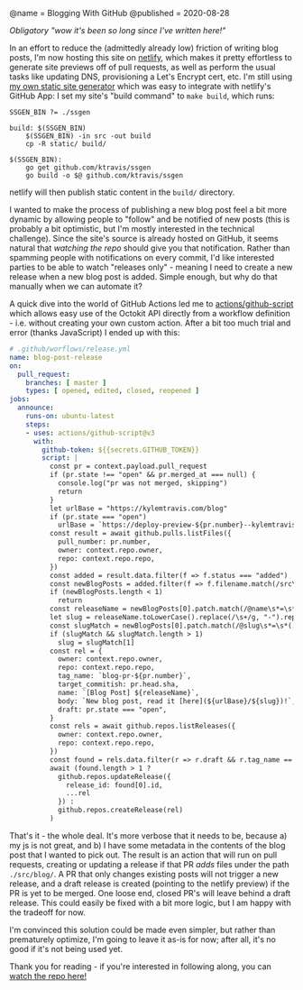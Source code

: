 @name = Blogging With GitHub
@published = 2020-08-28

_Obligatory "wow it's been so long since I've written here!"_

In an effort to reduce the (admittedly already low) friction of writing blog posts, I'm now hosting this site on
[netlify](https://netlify.com), which makes it pretty effortless to generate site previews off of pull requests, as well
as perform the usual tasks like updating DNS, provisioning a Let's Encrypt cert, etc. I'm still using [my own static
site generator](https://github.com/ktravis/ssgen) which was easy to integrate with netlify's GitHub App: I set my site's
"build command" to `make build`, which runs:

```make
SSGEN_BIN ?= ./ssgen

build: $(SSGEN_BIN)
	$(SSGEN_BIN) -in src -out build
	cp -R static/ build/

$(SSGEN_BIN):
	go get github.com/ktravis/ssgen
	go build -o $@ github.com/ktravis/ssgen
```

netlify will then publish static content in the `build/` directory.

I wanted to make the process of publishing a new blog post feel a bit more dynamic by allowing people to "follow" and be
notified of new posts (this is probably a bit optimistic, but I'm mostly interested in the technical challenge). Since
the site's source is already hosted on GitHub, it seems natural that _watching the repo_ should give you that
notification. Rather than spamming people with notifications on every commit, I'd like interested parties to be able to
watch "releases only" - meaning I need to create a new release when a new blog post is added. Simple enough, but why do
that manually when we can automate it?

A quick dive into the world of GitHub Actions led me to [actions/github-script](https://github.com/actions/gihub-script)
which allows easy use of the Octokit API directly from a workflow definition - i.e. without creating your own custom
action. After a bit too much trial and error (thanks JavaScript) I ended up with this:

```yaml 
# .github/worflows/release.yml
name: blog-post-release
on:
  pull_request:
    branches: [ master ]
    types: [ opened, edited, closed, reopened ]
jobs:
  announce:
    runs-on: ubuntu-latest
    steps:
    - uses: actions/github-script@v3
      with:
        github-token: ${{secrets.GITHUB_TOKEN}}
        script: |
          const pr = context.payload.pull_request
          if (pr.state !== "open" && pr.merged_at === null) {
            console.log("pr was not merged, skipping")
            return
          }
          let urlBase = "https://kylemtravis.com/blog"
          if (pr.state === "open")
            urlBase = `https://deploy-preview-${pr.number}--kylemtravis.netlify.app/blog`
          const result = await github.pulls.listFiles({
            pull_number: pr.number,
            owner: context.repo.owner,
            repo: context.repo.repo,
          })
          const added = result.data.filter(f => f.status === "added")
          const newBlogPosts = added.filter(f => f.filename.match(/src\/blog\//) !== null)
          if (newBlogPosts.length < 1)
            return
          const releaseName = newBlogPosts[0].patch.match(/@name\s*=\s*(.+)/)[1]
          let slug = releaseName.toLowerCase().replace(/\s+/g, "-").replace(/[^a-zA-Z0-9\-]/g, "")
          const slugMatch = newBlogPosts[0].patch.match(/@slug\s*=\s*(.+)/)
          if (slugMatch && slugMatch.length > 1)
            slug = slugMatch[1]
          const rel = {
            owner: context.repo.owner,
            repo: context.repo.repo,
            tag_name: `blog-pr-${pr.number}`,
            target_commitish: pr.head.sha,
            name: `[Blog Post] ${releaseName}`,
            body: `New blog post, read it [here](${urlBase}/${slug})!`,
            draft: pr.state === "open",
          }
          const rels = await github.repos.listReleases({
            owner: context.repo.owner,
            repo: context.repo.repo,
          })
          const found = rels.data.filter(r => r.draft && r.tag_name == rel.tag_name)
          await (found.length > 1 ?
            github.repos.updateRelease({
              release_id: found[0].id,
              ...rel
            }) :
            github.repos.createRelease(rel)
          )
```

That's it - the whole deal. It's more verbose that it needs to be, because a) my js is not great, and b) I have some
metadata in the contents of the blog post that I wanted to pick out. The result is an action that will run on pull
requests, creating or updating a release if that PR *adds* files under the path `./src/blog/`. A PR that only changes
existing posts will not trigger a new release, and a draft release is created (pointing to the netlify preview) if the
PR is yet to be merged. One loose end, closed PR's will leave behind a draft release. This could easily be fixed with a
bit more logic, but I am happy with the tradeoff for now.

I'm convinced this solution could be made even simpler, but rather than prematurely optimize, I'm going to leave it
as-is for now; after all, it's no good if it's not being used yet.

Thank you for reading - if you're interested in following along, you can [watch the repo
here!](https://github.com/ktravis/kylemtravis)
